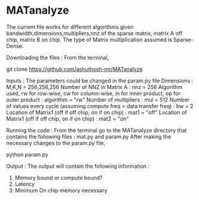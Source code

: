 # MATanalyze
The current file works for different algorithms given bandwidth,dimensions,multipliers,nnz of the sparse matrix, matrix A off chip, matrix B on chip. 
The type of Matrix multiplication assumed is Sparse-Dense.

Downloading the files :
From the terminal,

git clone https://github.com/ashuthosh-mr/MATanalyze

Inputs :
The parameters could be changed in the param.py file
Dimensions : M,K,N = 256,256,256
Number of NNZ in Matrix A : nnz = 256
Algorithm used, rw for row-wise, cw for column-wise, in for inner product, op for outer product : algorithm = "rw"
Number of multipliers : mul = 512
Number of values every cycle (assuming compute freq = data transfer freq) : bw = 2
Location of Matrix1 (off if off chip, on if on chip) : mat1 = "off"
Location of Matrix1 (off if off chip, on if on chip) : mat2 = "on"

Running the code :
From the terminal go to the MATanalyze directory that contains the following files : mat.py and param.py
After making the necessary changes to the param.py file,

python param.py 

Output :
The output will contain the following information :
1. Memory bound or compute bound?
2. Latency
3. Minimum On chip memory necessary

